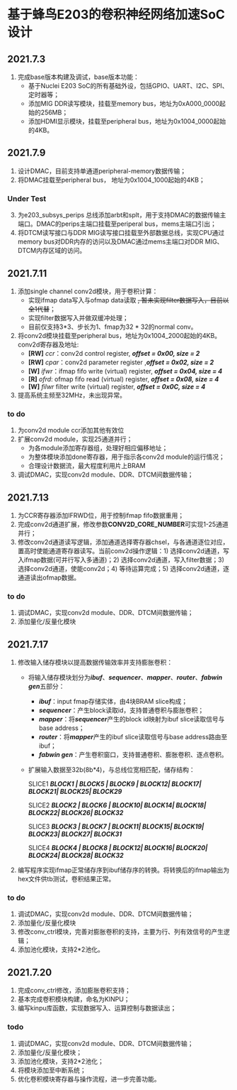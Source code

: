 # 基于蜂鸟E203的卷积神经网络加速SoC设计
## 2021.7.3
1. 完成base版本构建及调试，base版本功能：
    - 基于Nuclei E203 SoC的所有基础外设，包括GPIO、UART、I2C、SPI、定时器等；
    - 添加MIG DDR读写模块，挂载至memory bus，地址为0xA000_0000起始的256MB；
    - 添加HDMI显示模块，挂载至peripheral bus，地址为0x1004_0000起始的4KB。
## 2021.7.9
1. 设计DMAC，目前支持单通道peripheral-memory数据传输；
2. 将DMAC挂载至peripheral bus， 地址为0x1004_1000起始的4KB；
### Under Test
3. 为e203_subsys_perips 总线添加arbt和splt，用于支持DMAC的数据传输主端口。DMAC的perips主端口挂载至periperal bus，mems主端口引出；
4. 将DTCM读写接口与DDR MIG读写接口挂载至外部数据总线，实现CPU通过memory bus对DDR内存的访问以及DMAC通过mems主端口对DDR MIG、DTCM内存区域的访问。

## 2021.7.11
1. 添加single channel conv2d模块，用于卷积计算： 
    - 实现ifmap data写入与ofmap data读取 ~~, 暂未实现filter数据写入，目前以全1代替~~；
    - 实现filter数据写入并做双缓冲处理；
    - 目前仅支持3*3、步长为1、fmap为32 * 32的normal conv。
2. 将conv2d模块挂载至peripheral bus，地址为0x1004_2000起始的4KB。conv2d寄存器及地址:
    - **[RW]** *ccr*：conv2d control register, ***offset = 0x00, size = 2***
    - **[RW]** *cpar*：conv2d parameter register ,***offset = 0x02, size = 2***
    - **[W]** *ifwr*：ifmap fifo write (virtual) register, ***offset = 0x04, size = 4***
    - **[R]** *ofrd*: ofmap fifo read  (virtual) register, ***offset = 0x08, size = 4***
    - **[W]** *filwr* filter write (virtual) register, ***offset = 0x0C, size = 4***
3. 提高系统主频至32MHz，未出现异常。
### to do
1. 为conv2d module ccr添加其他有效位
2. 扩展conv2d module，实现25通道并行；
   - 为各module添加寄存器组，处理好相应偏移地址；
   - 为整体模块添加done寄存器，用于指示各conv2d module的运行情况；
   - 合理设计数据流，最大程度利用片上BRAM
3. 调试DMAC，实现conv2d module、DDR、DTCM间数据传输；

## 2021.7.13
1. 为CCR寄存器添加IFRWD位，用于控制ifmap fifo数据重用；
2. 完成conv2d通道扩展，修改参数**CONV2D_CORE_NUMBER**可实现1-25通道并行；
3. 修改conv2d通道读写逻辑，添加通道选择寄存器chsel，与各通道逐位对应，置高时使能通道寄存器读写。当前conv2d操作逻辑：1) 选择conv2d通道，写入ifmap数据(可并行写入多通道)；2) 选择conv2d通道，写入filter数据；3) 选择conv2d通道，使能conv2d；4) 等待运算完成；5) 选择conv2d通道，逐通道读出ofmap数据。
### to do
1. 调试DMAC，实现conv2d module、DDR、DTCM间数据传输；
2. 添加量化/反量化模块

## 2021.7.17
1. 修改输入储存模块以提高数据传输效率并支持膨胀卷积：
    - 将输入储存模块划分为***ibuf***、***sequencer***、***mapper***、***router***、***fabwin gen***五部分：
      - ***ibuf***：input fmap存储实体，由4块BRAM slice构成；
      - ***sequencer***：产生block读取id，支持普通卷积与膨胀卷积；
      - ***mapper***：将***sequencer***产生的block id映射为ibuf slice读取信号与base address；
      - ***router***：将***mapper***产生的ibuf slice读取信号与base address路由至ibuf；
      - ***fabwin gen***：产生卷积窗口，支持普通卷积、膨胀卷积、逐点卷积。
    - 扩展输入数据至32b(8b*4)，与总线位宽相匹配，储存结构：

        SLICE1  ***BLOCK1 | BLOCK5 | BLOCK9 | BLOCK12| BLOCK17| BLOCK21| BLOCK25| BLOCK29*** 

        SLICE2  ***BLOCK2 | BLOCK6 | BLOCK10| BLOCK14| BLOCK18| BLOCK22| BLOCK26| BLOCK32***

        SLICE3  ***BLOCK3 | BLOCK7 | BLOCK11| BLOCK15| BLOCK19| BLOCK23| BLOCK27| BLOCK31***

        SLICE4  ***BLOCK4 | BLOCK8 | BLOCK12| BLOCK16| BLOCK20| BLOCK24| BLOCK28| BLOCK32***
2. 编写程序实现ifmap正常储存序到ibuf储存序的转换。将转换后的ifmap输出为hex文件供tb测试，卷积结果正常。
### to do
1. 调试DMAC，实现conv2d module、DDR、DTCM间数据传输；
2. 添加量化/反量化模块
3. 修改conv_ctrl模块，完善对膨胀卷积的支持，主要为行、列有效信号的产生逻辑；
4. 添加池化模块，支持2*2池化。

## 2021.7.20
1. 完成conv_ctrl修改，添加膨胀卷积支持；
2. 基本完成卷积模块构建，命名为KINPU；
3. 编写kinpu库函数，实现数据写入、运算控制与数据读出；
### todo
1. 调试DMAC，实现conv2d module、DDR、DTCM间数据传输；
2. 添加量化/反量化模块；
3. 添加池化模块，支持2*2池化；
4. 将模块添加至中断系统；
5. 优化卷积模块寄存器与操作流程，进一步完善功能。
